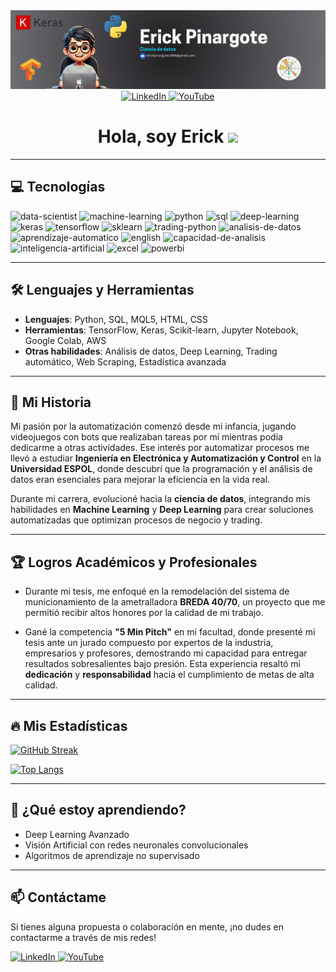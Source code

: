 <div id="header" align="center">
  <img decoding="async" src="https://github.com/Eickpinargotev/Eickpinargotev/blob/b55d457245c8dd9de83ab5a868e392fb9c2c066f/Erick_Pinargote_Banner.png" width="800"/>
</div>

<div id="linkedin-button" align="center">
  <a href="https://www.linkedin.com/in/erickpinargote">
    <img src="https://img.shields.io/badge/LinkedIn-0077B5?style=for-the-badge&logo=linkedin&logoColor=white" alt="LinkedIn"/>
  </a>
  
  <a href="https://www.youtube.com/@ErickCode-z4n">
    <img src="https://img.shields.io/badge/YouTube-FF0000?style=for-the-badge&logo=youtube&logoColor=white" alt="YouTube"/>
  </a>
</div>

<h1 align="center">
  Hola, soy Erick
  
  <img decoding="async" src="https://media.giphy.com/media/hvRJCLFzcasrR4ia7z/giphy.gif" width="30px"/>
</h1>

---

## 💻 Tecnologías

<div id="header" align="left">
    <img decoding="async" src="https://img.shields.io/badge/Data_Scientist-3776AB?style=for-the-badge" alt="data-scientist"/>
    <img decoding="async" src="https://img.shields.io/badge/Machine_Learning-FF6F00?style=for-the-badge&logo=machine-learning&logoColor=white" alt="machine-learning"/>
    <img decoding="async" src="https://img.shields.io/badge/Python-3776AB?style=for-the-badge&logo=python&logoColor=white" alt="python"/>
    <img decoding="async" src="https://img.shields.io/badge/SQL-336791?style=for-the-badge&logo=sql&logoColor=white" alt="sql"/>
    <img decoding="async" src="https://img.shields.io/badge/Deep_Learning-FF6F00?style=for-the-badge&logo=deep-learning&logoColor=white" alt="deep-learning"/>
    <img decoding="async" src="https://img.shields.io/badge/Keras-D00000?style=for-the-badge&logo=keras&logoColor=white" alt="keras"/>
    <img decoding="async" src="https://img.shields.io/badge/TensorFlow-FF6F00?style=for-the-badge&logo=tensorflow&logoColor=white" alt="tensorflow"/>
    <img decoding="async" src="https://img.shields.io/badge/Scikit_Learn-F7931E?style=for-the-badge&logo=scikit-learn&logoColor=white" alt="sklearn"/>
    <img decoding="async" src="https://img.shields.io/badge/Trading_Python-3776AB?style=for-the-badge" alt="trading-python"/>
    <img decoding="async" src="https://img.shields.io/badge/Análisis_de_datos-3776AB?style=for-the-badge" alt="analisis-de-datos"/>
    <img decoding="async" src="https://img.shields.io/badge/Aprendizaje_Automático-FF6F00?style=for-the-badge" alt="aprendizaje-automatico"/>
    <img decoding="async" src="https://img.shields.io/badge/English-3776AB?style=for-the-badge&logo=english&logoColor=white" alt="english"/>
    <img decoding="async" src="https://img.shields.io/badge/Capacidad_de_Análisis-4CAF50?style=for-the-badge" alt="capacidad-de-analisis"/>
    <img decoding="async" src="https://img.shields.io/badge/Inteligencia_Artificial-FF6F00?style=for-the-badge&logo=artificial-intelligence&logoColor=white" alt="inteligencia-artificial"/>
    <img decoding="async" src="https://img.shields.io/badge/Microsoft_Excel-217346?style=for-the-badge&logo=microsoft-excel&logoColor=white" alt="excel"/>
    <img decoding="async" src="https://img.shields.io/badge/Power_BI-FFBE00?style=for-the-badge&logo=Power-BI&logoColor=white" alt="powerbi"/>
</div>

---

## :hammer_and_wrench: Lenguajes y Herramientas

- **Lenguajes**: Python, SQL, MQL5, HTML, CSS
- **Herramientas**: TensorFlow, Keras, Scikit-learn, Jupyter Notebook, Google Colab, AWS
- **Otras habilidades**: Análisis de datos, Deep Learning, Trading automático, Web Scraping, Estadística avanzada

---

## 🚀 Mi Historia

Mi pasión por la automatización comenzó desde mi infancia, jugando videojuegos con bots que realizaban tareas por mí mientras podía dedicarme a otras actividades. Ese interés por automatizar procesos me llevó a estudiar **Ingeniería en Electrónica y Automatización y Control** en la **Universidad ESPOL**, donde descubrí que la programación y el análisis de datos eran esenciales para mejorar la eficiencia en la vida real. 

Durante mi carrera, evolucioné hacia la **ciencia de datos**, integrando mis habilidades en **Machine Learning** y **Deep Learning** para crear soluciones automatizadas que optimizan procesos de negocio y trading.

---

## 🏆 Logros Académicos y Profesionales

- Durante mi tesis, me enfoqué en la remodelación del sistema de municionamiento de la ametralladora **BREDA 40/70**, un proyecto que me permitió recibir altos honores por la calidad de mi trabajo.
  
- Gané la competencia **"5 Min Pitch"** en mi facultad, donde presenté mi tesis ante un jurado compuesto por expertos de la industria, empresarios y profesores, demostrando mi capacidad para entregar resultados sobresalientes bajo presión. Esta experiencia resaltó mi **dedicación** y **responsabilidad** hacia el cumplimiento de metas de alta calidad.

---

## :fire: Mis Estadísticas

[![GitHub Streak](http://github-readme-streak-stats.herokuapp.com?user=Eickpinargotev&theme=dark&background=000000)](https://git.io/streak-stats)

[![Top Langs](https://github-readme-stats.vercel.app/api/top-langs/?username=Eickpinargotev&layout=compact&theme=vision-friendly-dark)](https://github.com/anuraghazra/github-readme-stats)

---

## 🌱 ¿Qué estoy aprendiendo?

- Deep Learning Avanzado
- Visión Artificial con redes neuronales convolucionales
- Algoritmos de aprendizaje no supervisado

---

## 📫 Contáctame

Si tienes alguna propuesta o colaboración en mente, ¡no dudes en contactarme a través de mis redes!

<a href="https://www.linkedin.com/in/erickpinargote">
    <img src="https://img.shields.io/badge/LinkedIn-0077B5?style=for-the-badge&logo=linkedin&logoColor=white" alt="LinkedIn"/>
</a>

<a href="https://www.youtube.com/@ErickCode-z4n">
    <img src="https://img.shields.io/badge/YouTube-FF0000?style=for-the-badge&logo=youtube&logoColor=white" alt="YouTube"/>
</a>
